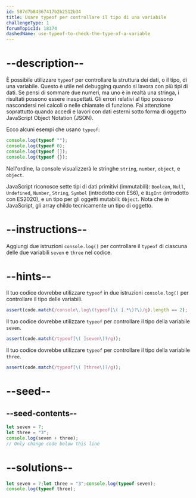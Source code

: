 ```yaml
---
id: 587d7b84367417b2b2512b34
title: Usare typeof per controllare il tipo di una variabile
challengeType: 1
forumTopicId: 18374
dashedName: use-typeof-to-check-the-type-of-a-variable
---
```


# --description--

È possibile utilizzare `typeof` per controllare la struttura dei dati, o il tipo, di una variabile. Questo è utile nel debugging quando si lavora con più tipi di dati. Se pensi di sommare due numeri, ma uno è in realtà una stringa, i risultati possono essere inaspettati. Gli errori relativi al tipo possono nascondersi nei calcoli o nelle chiamate di funzione. Fai attenzione soprattutto quando accedi e lavori con dati esterni sotto forma di oggetto JavaScript Object Notation (JSON).

Ecco alcuni esempi che usano `typeof`:

```js
console.log(typeof "");
console.log(typeof 0);
console.log(typeof []);
console.log(typeof {});
```

Nell'ordine, la console visualizzerà le stringhe `string`, `number`, `object`, e `object`.

JavaScript riconosce sette tipi di dati primitivi (immutabili): `Boolean`, `Null`, `Undefined`, `Number`, `String`, `Symbol` (introdotto con ES6), e `BigInt` (introdotto con ES2020), e un tipo per gli oggetti mutabili: `Object`. Nota che in JavaScript, gli array childo tecnicamente un tipo di oggetto.

# --instructions--

Aggiungi due istruzioni `console.log()` per controllare il `typeof` di ciascuna delle due variabili `seven` e `three` nel codice.

# --hints--

Il tuo codice dovrebbe utilizzare `typeof` in due istruzioni `console.log()` per controllare il tipo delle variabili.

```js
assert(code.match(/console\.log\(typeof[\( ].*\)?\)/g).length == 2);
```

Il tuo codice dovrebbe utilizzare `typeof` per controllare il tipo della variabile `seven`.

```js
assert(code.match(/typeof[\( ]seven\)?/g));
```

Il tuo codice dovrebbe utilizzare `typeof` per controllare il tipo della variabile `three`.

```js
assert(code.match(/typeof[\( ]three\)?/g));
```

# --seed--

## --seed-contents--

```js
let seven = 7;
let three = "3";
console.log(seven + three);
// Only change code below this line
```

# --solutions--

```js
let seven = 7;let three = "3";console.log(typeof seven);
console.log(typeof three);
```
